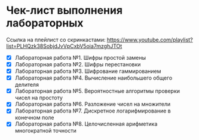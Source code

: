# Чек-лист выполнения лабораторных

Ссылка на плейлист со скринкастами: https://www.youtube.com/playlist?list=PLHQzk38SobjdJvVpCxbV5oia7mzghJTOt

- [x] Лабораторная работа №1. Шифры простой замены
- [x] Лабораторная работа №2. Шифры перестановки
- [x] Лабораторная работа №3. Шифрование гаммированием
- [x] Лабораторная работа №4. Вычисление наибольшего общего делителя
- [x] Лабораторная работа №5. Вероятностные алгоритмы проверки чисел на простоту
- [x] Лабораторная работа №6. Разложение чисел на множители
- [x] Лабораторная работа №7. Дискретное логарифмирование в конечном поле
- [x] Лабораторная работа №8. Целочисленная арифметика многократной точности
